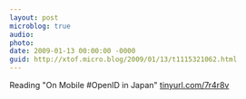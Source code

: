 ```yaml
---
layout: post
microblog: true
audio: 
photo: 
date: 2009-01-13 00:00:00 -0000
guid: http://xtof.micro.blog/2009/01/13/t1115321062.html
---
```

Reading "On Mobile #OpenID in Japan"  [tinyurl.com/7r4r8v](http://tinyurl.com/7r4r8v)
